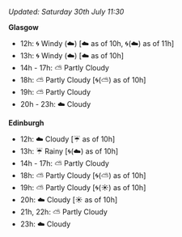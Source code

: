*Updated: Saturday 30th July 11:30*

**Glasgow**

* 12h: :cyclone: Windy (:cloud:) [:cloud: as of 10h, :cyclone:(:cloud:) as of 11h]
* 13h: :cyclone: Windy (:cloud:) [:cloud: as of 10h]
* 14h - 17h: :partly_sunny: Partly Cloudy
* 18h: :partly_sunny: Partly Cloudy [:cyclone:(:partly_sunny:) as of 10h]
* 19h: :partly_sunny: Partly Cloudy
* 20h - 23h: :cloud: Cloudy

**Edinburgh**

* 12h: :cloud: Cloudy [:umbrella: as of 10h]
* 13h: :umbrella: Rainy [:cyclone:(:cloud:) as of 10h]
* 14h - 17h: :partly_sunny: Partly Cloudy
* 18h: :partly_sunny: Partly Cloudy [:cyclone:(:partly_sunny:) as of 10h]
* 19h: :partly_sunny: Partly Cloudy [:cyclone:(:sunny:) as of 10h]
* 20h: :cloud: Cloudy [:sunny: as of 10h]
* 21h, 22h: :partly_sunny: Partly Cloudy
* 23h: :cloud: Cloudy

